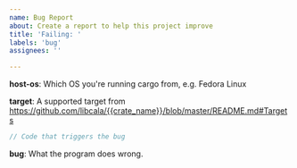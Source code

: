 ```yaml
---
name: Bug Report
about: Create a report to help this project improve
title: 'Failing: '
labels: 'bug'
assignees: ''

---
```


**host-os**: Which OS you're running cargo from, e.g. Fedora Linux

**target**: A supported target from https://github.com/libcala/{{crate_name}}/blob/master/README.md#Targets

```rust
// Code that triggers the bug
```

**bug**: What the program does wrong.
